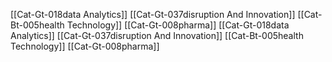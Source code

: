 [[Cat-Gt-018data Analytics]]
[[Cat-Gt-037disruption And Innovation]]
[[Cat-Bt-005health Technology]]
[[Cat-Gt-008pharma]]
[[Cat-Gt-018data Analytics]]
[[Cat-Gt-037disruption And Innovation]]
[[Cat-Bt-005health Technology]]
[[Cat-Gt-008pharma]]
